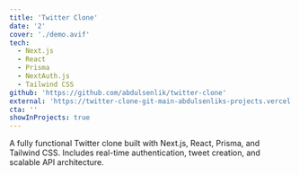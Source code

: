 ```yaml
---
title: 'Twitter Clone'
date: '2'
cover: './demo.avif'
tech:
  - Next.js
  - React
  - Prisma
  - NextAuth.js
  - Tailwind CSS
github: 'https://github.com/abdulsenlik/twitter-clone'
external: 'https://twitter-clone-git-main-abdulsenliks-projects.vercel.app' # Add live demo URL if available
cta: ''
showInProjects: true
---
```


A fully functional Twitter clone built with Next.js, React, Prisma, and Tailwind CSS. Includes real-time authentication, tweet creation, and scalable API architecture.
